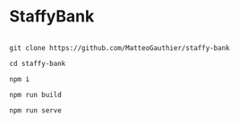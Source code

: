 # StaffyBank


```

git clone https://github.com/MatteoGauthier/staffy-bank

cd staffy-bank

npm i

npm run build

npm run serve

```

